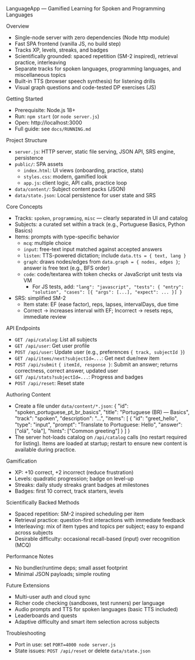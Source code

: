LanguageApp — Gamified Learning for Spoken and Programming Languages

Overview
- Single-node server with zero dependencies (Node http module)
- Fast SPA frontend (vanilla JS, no build step)
- Tracks XP, levels, streaks, and badges
- Scientifically grounded: spaced repetition (SM-2 inspired), retrieval practice, interleaving
- Separate tracks for spoken languages, programming languages, and miscellaneous topics
- Built-in TTS (browser speech synthesis) for listening drills
- Visual graph questions and code-tested DP exercises (JS)

Getting Started
- Prerequisite: Node.js 18+
- Run: `npm start` (or `node server.js`)
- Open: http://localhost:3000
- Full guide: see `docs/RUNNING.md`

Project Structure
- `server.js`: HTTP server, static file serving, JSON API, SRS engine, persistence
- `public/`: SPA assets
  - `index.html`: UI views (onboarding, practice, stats)
  - `styles.css`: modern, gamified look
  - `app.js`: client logic, API calls, practice loop
- `data/content/`: Subject content packs (JSON)
- `data/state.json`: Local persistence for user state and SRS

Core Concepts
- Tracks: `spoken`, `programming`, `misc` — clearly separated in UI and catalog
- Subjects: a curated set within a track (e.g., Portuguese Basics, Python Basics)
- Items: prompts with type-specific behavior
  - `mcq`: multiple choice
  - `input`: free-text input matched against accepted answers
  - `listen`: TTS-powered dictation; include `data.tts = { text, lang }`
  - `graph`: draws nodes/edges from `data.graph = { nodes, edges }`; answer is free text (e.g., BFS order)
  - `code`: code/textarea with token checks or JavaScript unit tests via VM
    - For JS tests, add: `"lang": "javascript", "tests": { "entry": "solution", "cases": [{ "args": [...], "expect": ... }] }`
- SRS: simplified SM-2
  - Item state: EF (ease factor), reps, lapses, intervalDays, due time
  - Correct → increases interval with EF; Incorrect → resets reps, immediate review

API Endpoints
- `GET /api/catalog`: List all subjects
- `GET /api/user`: Get user profile
- `POST /api/user`: Update user (e.g., preferences `{ track, subjectId }`)
- `GET /api/items/next?subjectId=...`: Get next due/new item
- `POST /api/submit` `{ itemId, response }`: Submit an answer; returns correctness, correct answer, updated user
- `GET /api/stats?subjectId=...`: Progress and badges
- `POST /api/reset`: Reset state

Authoring Content
- Create a file under `data/content/*.json`:
  {
    "id": "spoken_portuguese_pt_br_basics",
    "title": "Portuguese (BR) — Basics",
    "track": "spoken",
    "description": "...",
    "items": [
      { "id": "greet_hello", "type": "input", "prompt": "Translate to Portuguese: Hello", "answer": ["olá", "ola"], "hints": ["Common greeting"] }
    ]
  }
- The server hot-loads catalog on `/api/catalog` calls (no restart required for listing). Items are loaded at startup; restart to ensure new content is available during practice.

Gamification
- XP: +10 correct, +2 incorrect (reduce frustration)
- Levels: quadratic progression; badge on level-up
- Streaks: daily study streaks grant badges at milestones
- Badges: first 10 correct, track starters, levels

Scientifically Backed Methods
- Spaced repetition: SM-2 inspired scheduling per item
- Retrieval practice: question-first interactions with immediate feedback
- Interleaving: mix of item types and topics per subject; easy to expand across subjects
- Desirable difficulty: occasional recall-based (input) over recognition (MCQ)

Performance Notes
- No bundler/runtime deps; small asset footprint
- Minimal JSON payloads; simple routing

Future Extensions
- Multi-user auth and cloud sync
- Richer code checking (sandboxes, test runners) per language
- Audio prompts and TTS for spoken languages (basic TTS included)
- Leaderboards and quests
- Adaptive difficulty and smart item selection across subjects

Troubleshooting
- Port in use: set `PORT=4000 node server.js`
- State issues: `POST /api/reset` or delete `data/state.json`
